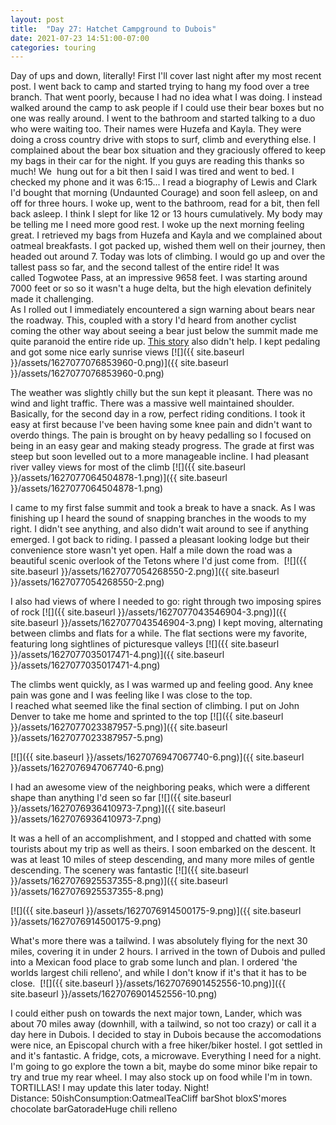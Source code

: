 ```yaml
---
layout: post
title:  "Day 27: Hatchet Campground to Dubois"
date: 2021-07-23 14:51:00-07:00
categories: touring
---
```

Day of ups and down, literally! First I'll cover last night after my most recent post. I went back to camp and started trying to hang my food over a tree branch. That went poorly, because I had no idea what I was doing. I instead walked around the camp to ask people if I could use their bear boxes but no one was really around. I went to the bathroom and started talking to a duo who were waiting too. Their names were Huzefa and Kayla. They were doing a cross country drive with stops to surf, climb and everything else. I complained about the bear box situation and they graciously offered to keep my bags in their car for the night. If you guys are reading this thanks so much! We  hung out for a bit then I said I was tired and went to bed. I checked my phone and it was 6:15... I read a biography of Lewis and Clark I'd bought that morning (Undaunted Courage) and soon fell asleep, on and off for three hours. I woke up, went to the bathroom, read for a bit, then fell back asleep. I think I slept for like 12 or 13 hours cumulatively. My body may be telling me I need more good rest. I woke up the next morning feeling great. I retrieved my bags from Huzefa and Kayla and we complained about oatmeal breakfasts. I got packed up, wished them well on their journey, then headed out around 7. Today was lots of climbing. I would go up and over the tallest pass so far, and the second tallest of the entire ride! It was called Togwotee Pass, at an impressive 9658 feet. I was starting around 7000 feet or so so it wasn't a huge delta, but the high elevation definitely made it challenging.  
As I rolled out I immediately encountered a sign warning about bears near the roadway. This, coupled with a story I'd heard from another cyclist coming the other way about seeing a bear just below the summit made me quite paranoid the entire ride up. [This story](https://rare.us/rare-news/around-the-world/a-vacationing-couple-helped-stop-a-bear-that-was-gaining-ground-on-a-cyclist-and-they-got-pictures-of-the-crazy-event/) also didn't help. I kept pedaling and got some nice early sunrise views
[![]({{ site.baseurl }}/assets/1627077076853960-0.png)]({{ site.baseurl }}/assets/1627077076853960-0.png)
  
The weather was slightly chilly but the sun kept it pleasant. There was no wind and light traffic. There was a massive well maintained shoulder. Basically, for the second day in a row, perfect riding conditions. I took it easy at first because I've been having some knee pain and didn't want to overdo things. The pain is brought on by heavy pedalling so I focused on being in an easy gear and making steady progress. The grade at first was steep but soon levelled out to a more manageable incline. I had pleasant river valley views for most of the climb
[![]({{ site.baseurl }}/assets/1627077064504878-1.png)]({{ site.baseurl }}/assets/1627077064504878-1.png)
  
I came to my first false summit and took a break to have a snack. As I was finishing up I heard the sound of snapping branches in the woods to my right. I didn't see anything, and also didn't wait around to see if anything emerged. I got back to riding. I passed a pleasant looking lodge but their convenience store wasn't yet open. Half a mile down the road was a beautiful scenic overlook of the Tetons where I'd just come from. 
[![]({{ site.baseurl }}/assets/1627077054268550-2.png)]({{ site.baseurl }}/assets/1627077054268550-2.png)
  
I also had views of where I needed to go: right through two imposing spires of rock
[![]({{ site.baseurl }}/assets/1627077043546904-3.png)]({{ site.baseurl }}/assets/1627077043546904-3.png)
I kept moving, alternating between climbs and flats for a while. The flat sections were my favorite, featuring long sightlines of picturesque valleys
[![]({{ site.baseurl }}/assets/1627077035017471-4.png)]({{ site.baseurl }}/assets/1627077035017471-4.png)
  
The climbs went quickly, as I was warmed up and feeling good. Any knee pain was gone and I was feeling like I was close to the top.   
I reached what seemed like the final section of climbing. I put on John Denver to take me home and sprinted to the top
[![]({{ site.baseurl }}/assets/1627077023387957-5.png)]({{ site.baseurl }}/assets/1627077023387957-5.png)

[![]({{ site.baseurl }}/assets/1627076947067740-6.png)]({{ site.baseurl }}/assets/1627076947067740-6.png)
  
I had an awesome view of the neighboring peaks, which were a different shape than anything I'd seen so far
[![]({{ site.baseurl }}/assets/1627076936410973-7.png)]({{ site.baseurl }}/assets/1627076936410973-7.png)
  
It was a hell of an accomplishment, and I stopped and chatted with some tourists about my trip as well as theirs. I soon embarked on the descent. It was at least 10 miles of steep descending, and many more miles of gentle descending. The scenery was fantastic
[![]({{ site.baseurl }}/assets/1627076925537355-8.png)]({{ site.baseurl }}/assets/1627076925537355-8.png)

[![]({{ site.baseurl }}/assets/1627076914500175-9.png)]({{ site.baseurl }}/assets/1627076914500175-9.png)
  
What's more there was a tailwind. I was absolutely flying for the next 30 miles, covering it in under 2 hours. I arrived in the town of Dubois and pulled into a Mexican food place to grab some lunch and plan. I ordered 'the worlds largest chili relleno', and while I don't know if it's that it has to be close. 
[![]({{ site.baseurl }}/assets/1627076901452556-10.png)]({{ site.baseurl }}/assets/1627076901452556-10.png)
  
I could either push on towards the next major town, Lander, which was about 70 miles away (downhill, with a tailwind, so not too crazy) or call it a day here in Dubois. I decided to stay in Dubois because the accomodations were nice, an Episcopal church with a free hiker/biker hostel. I got settled in and it's fantastic. A fridge, cots, a microwave. Everything I need for a night. I'm going to go explore the town a bit, maybe do some minor bike repair to try and true my rear wheel. I may also stock up on food while I'm in town. TORTILLAS! I may update this later today. Night!  
Distance: 50ishConsumption:OatmealTeaCliff barShot bloxS'mores chocolate barGatoradeHuge chili relleno
